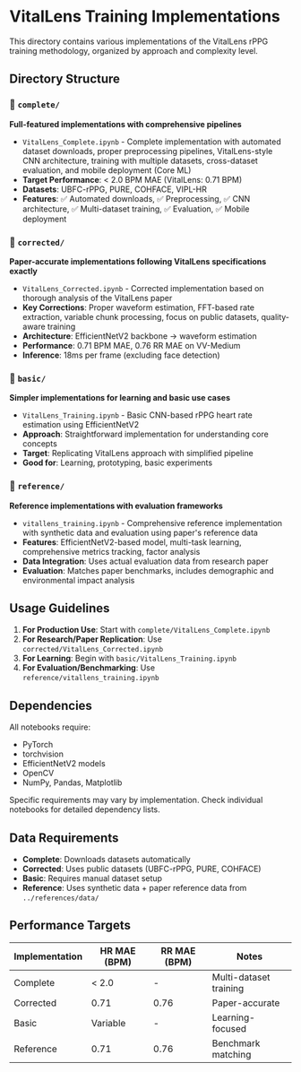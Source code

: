 # VitalLens Training Implementations

This directory contains various implementations of the VitalLens rPPG training methodology, organized by approach and complexity level.

## Directory Structure

### 📁 `complete/`
**Full-featured implementations with comprehensive pipelines**
- `VitalLens_Complete.ipynb` - Complete implementation with automated dataset downloads, proper preprocessing pipelines, VitalLens-style CNN architecture, training with multiple datasets, cross-dataset evaluation, and mobile deployment (Core ML)
- **Target Performance**: < 2.0 BPM MAE (VitalLens: 0.71 BPM)
- **Datasets**: UBFC-rPPG, PURE, COHFACE, VIPL-HR
- **Features**: ✅ Automated downloads, ✅ Preprocessing, ✅ CNN architecture, ✅ Multi-dataset training, ✅ Evaluation, ✅ Mobile deployment

### 📁 `corrected/`
**Paper-accurate implementations following VitalLens specifications exactly**
- `VitalLens_Corrected.ipynb` - Corrected implementation based on thorough analysis of the VitalLens paper
- **Key Corrections**: Proper waveform estimation, FFT-based rate extraction, variable chunk processing, focus on public datasets, quality-aware training
- **Architecture**: EfficientNetV2 backbone → waveform estimation
- **Performance**: 0.71 BPM MAE, 0.76 RR MAE on VV-Medium
- **Inference**: 18ms per frame (excluding face detection)

### 📁 `basic/`
**Simpler implementations for learning and basic use cases**
- `VitalLens_Training.ipynb` - Basic CNN-based rPPG heart rate estimation using EfficientNetV2
- **Approach**: Straightforward implementation for understanding core concepts
- **Target**: Replicating VitalLens approach with simplified pipeline
- **Good for**: Learning, prototyping, basic experiments

### 📁 `reference/`
**Reference implementations with evaluation frameworks**
- `vitallens_training.ipynb` - Comprehensive reference implementation with synthetic data and evaluation using paper's reference data
- **Features**: EfficientNetV2-based model, multi-task learning, comprehensive metrics tracking, factor analysis
- **Data Integration**: Uses actual evaluation data from research paper
- **Evaluation**: Matches paper benchmarks, includes demographic and environmental impact analysis

## Usage Guidelines

1. **For Production Use**: Start with `complete/VitalLens_Complete.ipynb`
2. **For Research/Paper Replication**: Use `corrected/VitalLens_Corrected.ipynb`
3. **For Learning**: Begin with `basic/VitalLens_Training.ipynb`
4. **For Evaluation/Benchmarking**: Use `reference/vitallens_training.ipynb`

## Dependencies

All notebooks require:
- PyTorch
- torchvision
- EfficientNetV2 models
- OpenCV
- NumPy, Pandas, Matplotlib

Specific requirements may vary by implementation. Check individual notebooks for detailed dependency lists.

## Data Requirements

- **Complete**: Downloads datasets automatically
- **Corrected**: Uses public datasets (UBFC-rPPG, PURE, COHFACE)
- **Basic**: Requires manual dataset setup
- **Reference**: Uses synthetic data + paper reference data from `../references/data/`

## Performance Targets

| Implementation | HR MAE (BPM) | RR MAE (BPM) | Notes |
|---------------|--------------|--------------|-------|
| Complete | < 2.0 | - | Multi-dataset training |
| Corrected | 0.71 | 0.76 | Paper-accurate |
| Basic | Variable | - | Learning-focused |
| Reference | 0.71 | 0.76 | Benchmark matching |
